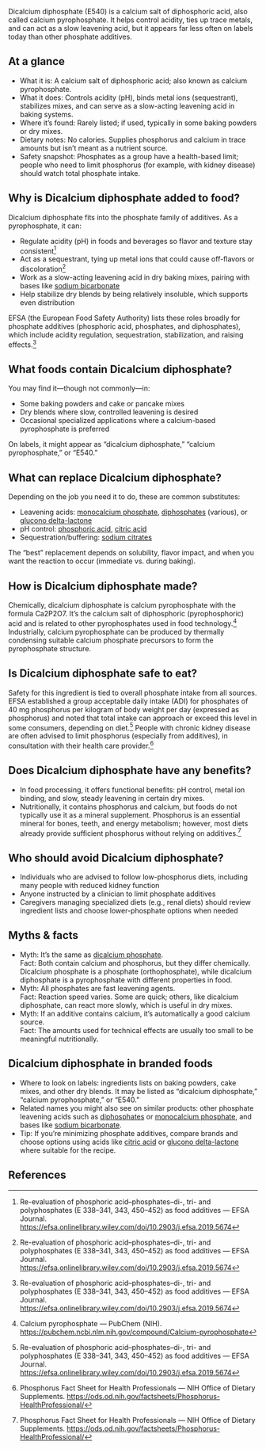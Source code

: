 Dicalcium diphosphate (E540) is a calcium salt of diphosphoric acid, also called calcium pyrophosphate. It helps control acidity, ties up trace metals, and can act as a slow leavening acid, but it appears far less often on labels today than other phosphate additives.
<!--more-->

## At a glance
- What it is: A calcium salt of diphosphoric acid; also known as calcium pyrophosphate.
- What it does: Controls acidity (pH), binds metal ions (sequestrant), stabilizes mixes, and can serve as a slow-acting leavening acid in baking systems.
- Where it’s found: Rarely listed; if used, typically in some baking powders or dry mixes.
- Dietary notes: No calories. Supplies phosphorus and calcium in trace amounts but isn’t meant as a nutrient source.
- Safety snapshot: Phosphates as a group have a health-based limit; people who need to limit phosphorus (for example, with kidney disease) should watch total phosphate intake.

## Why is Dicalcium diphosphate added to food?
Dicalcium diphosphate fits into the phosphate family of additives. As a pyrophosphate, it can:
- Regulate acidity (pH) in foods and beverages so flavor and texture stay consistent[^1]
- Act as a sequestrant, tying up metal ions that could cause off-flavors or discoloration[^1]
- Work as a slow-acting leavening acid in dry baking mixes, pairing with bases like [sodium bicarbonate](/e500ii-sodium-bicarbonate)
- Help stabilize dry blends by being relatively insoluble, which supports even distribution

EFSA (the European Food Safety Authority) lists these roles broadly for phosphate additives (phosphoric acid, phosphates, and diphosphates), which include acidity regulation, sequestration, stabilization, and raising effects.[^1]

## What foods contain Dicalcium diphosphate?
You may find it—though not commonly—in:
- Some baking powders and cake or pancake mixes
- Dry blends where slow, controlled leavening is desired
- Occasional specialized applications where a calcium-based pyrophosphate is preferred

On labels, it might appear as “dicalcium diphosphate,” “calcium pyrophosphate,” or “E540.”

## What can replace Dicalcium diphosphate?
Depending on the job you need it to do, these are common substitutes:
- Leavening acids: [monocalcium phosphate](/e341i-monocalcium-phosphate), [diphosphates](/e450-diphosphates) (various), or [glucono delta-lactone](/e575-glucono-delta-lactone)
- pH control: [phosphoric acid](/e338-phosphoric-acid), [citric acid](/e330-citric-acid)
- Sequestration/buffering: [sodium citrates](/e331-sodium-citrates)

The “best” replacement depends on solubility, flavor impact, and when you want the reaction to occur (immediate vs. during baking).

## How is Dicalcium diphosphate made?
Chemically, dicalcium diphosphate is calcium pyrophosphate with the formula Ca2P2O7. It’s the calcium salt of diphosphoric (pyrophosphoric) acid and is related to other pyrophosphates used in food technology.[^2] Industrially, calcium pyrophosphate can be produced by thermally condensing suitable calcium phosphate precursors to form the pyrophosphate structure.

## Is Dicalcium diphosphate safe to eat?
Safety for this ingredient is tied to overall phosphate intake from all sources. EFSA established a group acceptable daily intake (ADI) for phosphates of 40 mg phosphorus per kilogram of body weight per day (expressed as phosphorus) and noted that total intake can approach or exceed this level in some consumers, depending on diet.[^1] People with chronic kidney disease are often advised to limit phosphorus (especially from additives), in consultation with their health care provider.[^3]

## Does Dicalcium diphosphate have any benefits?
- In food processing, it offers functional benefits: pH control, metal ion binding, and slow, steady leavening in certain dry mixes.
- Nutritionally, it contains phosphorus and calcium, but foods do not typically use it as a mineral supplement. Phosphorus is an essential mineral for bones, teeth, and energy metabolism; however, most diets already provide sufficient phosphorus without relying on additives.[^3]

## Who should avoid Dicalcium diphosphate?
- Individuals who are advised to follow low-phosphorus diets, including many people with reduced kidney function
- Anyone instructed by a clinician to limit phosphate additives
- Caregivers managing specialized diets (e.g., renal diets) should review ingredient lists and choose lower-phosphate options when needed

## Myths & facts
- Myth: It’s the same as [dicalcium phosphate](/e341ii-dicalcium-phosphate).  
  Fact: Both contain calcium and phosphorus, but they differ chemically. Dicalcium phosphate is a phosphate (orthophosphate), while dicalcium diphosphate is a pyrophosphate with different properties in food.
- Myth: All phosphates are fast leavening agents.  
  Fact: Reaction speed varies. Some are quick; others, like dicalcium diphosphate, can react more slowly, which is useful in dry mixes.
- Myth: If an additive contains calcium, it’s automatically a good calcium source.  
  Fact: The amounts used for technical effects are usually too small to be meaningful nutritionally.

## Dicalcium diphosphate in branded foods
- Where to look on labels: ingredients lists on baking powders, cake mixes, and other dry blends. It may be listed as “dicalcium diphosphate,” “calcium pyrophosphate,” or “E540.”
- Related names you might also see on similar products: other phosphate leavening acids such as [diphosphates](/e450-diphosphates) or [monocalcium phosphate](/e341i-monocalcium-phosphate), and bases like [sodium bicarbonate](/e500ii-sodium-bicarbonate).
- Tip: If you’re minimizing phosphate additives, compare brands and choose options using acids like [citric acid](/e330-citric-acid) or [glucono delta-lactone](/e575-glucono-delta-lactone) where suitable for the recipe.

## References
[^1]: Re-evaluation of phosphoric acid–phosphates–di-, tri- and polyphosphates (E 338–341, 343, 450–452) as food additives — EFSA Journal. https://efsa.onlinelibrary.wiley.com/doi/10.2903/j.efsa.2019.5674
[^2]: Calcium pyrophosphate — PubChem (NIH). https://pubchem.ncbi.nlm.nih.gov/compound/Calcium-pyrophosphate
[^3]: Phosphorus Fact Sheet for Health Professionals — NIH Office of Dietary Supplements. https://ods.od.nih.gov/factsheets/Phosphorus-HealthProfessional/
